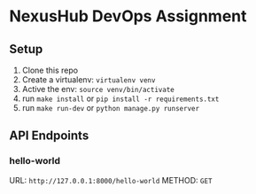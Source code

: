 # NexusHub DevOps Assignment

## Setup

1. Clone this repo
2. Create a virtualenv: `virtualenv venv`
3. Active the env: `source venv/bin/activate`
4. run `make install` or `pip install -r requirements.txt`
5. run `make run-dev` or `python manage.py runserver`

## API Endpoints

### hello-world
URL: `http://127.0.0.1:8000/hello-world`
METHOD: `GET`
